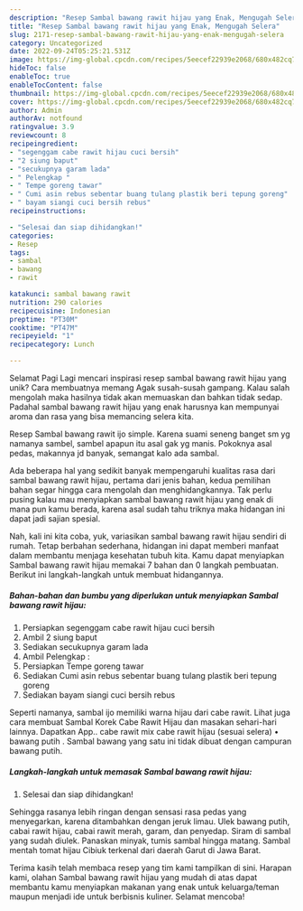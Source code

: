 ```yaml
---
description: "Resep Sambal bawang rawit hijau yang Enak, Mengugah Selera"
title: "Resep Sambal bawang rawit hijau yang Enak, Mengugah Selera"
slug: 2171-resep-sambal-bawang-rawit-hijau-yang-enak-mengugah-selera
category: Uncategorized
date: 2022-09-24T05:25:21.531Z
image: https://img-global.cpcdn.com/recipes/5eecef22939e2068/680x482cq70/sambal-bawang-rawit-hijau-foto-resep-utama.jpg
hideToc: false
enableToc: true
enableTocContent: false
thumbnail: https://img-global.cpcdn.com/recipes/5eecef22939e2068/680x482cq70/sambal-bawang-rawit-hijau-foto-resep-utama.jpg
cover: https://img-global.cpcdn.com/recipes/5eecef22939e2068/680x482cq70/sambal-bawang-rawit-hijau-foto-resep-utama.jpg
author: Admin
authorAv: notfound
ratingvalue: 3.9
reviewcount: 8
recipeingredient:
- "segenggam cabe rawit hijau cuci bersih"
- "2 siung baput"
- "secukupnya garam lada"
- " Pelengkap "
- " Tempe goreng tawar"
- " Cumi asin rebus sebentar buang tulang plastik beri tepung goreng"
- " bayam siangi cuci bersih rebus"
recipeinstructions:

- "Selesai dan siap dihidangkan!"
categories:
- Resep
tags:
- sambal
- bawang
- rawit

katakunci: sambal bawang rawit 
nutrition: 290 calories
recipecuisine: Indonesian
preptime: "PT30M"
cooktime: "PT47M"
recipeyield: "1"
recipecategory: Lunch

---
```



Selamat Pagi Lagi mencari inspirasi resep sambal bawang rawit hijau yang unik? Cara membuatnya memang Agak susah-susah gampang. Kalau salah mengolah maka hasilnya tidak akan memuaskan dan bahkan tidak sedap. Padahal sambal bawang rawit hijau yang enak harusnya kan mempunyai aroma dan rasa yang bisa memancing selera kita.


Resep Sambal bawang rawit ijo simple. Karena suami seneng banget sm yg namanya sambel, sambel apapun itu asal gak yg manis. Pokoknya asal pedas, makannya jd banyak, semangat kalo ada sambal.

Ada beberapa hal yang sedikit banyak mempengaruhi kualitas rasa dari sambal bawang rawit hijau, pertama dari jenis bahan, kedua pemilihan bahan segar hingga cara mengolah dan menghidangkannya. Tak perlu pusing kalau mau menyiapkan sambal bawang rawit hijau yang enak di mana pun kamu berada, karena asal sudah tahu triknya maka hidangan ini dapat jadi sajian spesial.


Nah, kali ini kita coba, yuk, variasikan sambal bawang rawit hijau sendiri di rumah. Tetap berbahan sederhana, hidangan ini dapat memberi manfaat dalam membantu menjaga kesehatan tubuh kita. Kamu dapat menyiapkan Sambal bawang rawit hijau memakai 7 bahan dan 0 langkah pembuatan. Berikut ini langkah-langkah untuk membuat hidangannya.

<!--inarticleads1-->

##### Bahan-bahan dan bumbu yang diperlukan untuk menyiapkan Sambal bawang rawit hijau:

1. Persiapkan segenggam cabe rawit hijau cuci bersih
1. Ambil 2 siung baput
1. Sediakan secukupnya garam lada
1. Ambil  Pelengkap :
1. Persiapkan  Tempe goreng tawar
1. Sediakan  Cumi asin rebus sebentar buang tulang plastik beri tepung goreng
1. Sediakan  bayam siangi cuci bersih rebus


Seperti namanya, sambal ijo memiliki warna hijau dari cabe rawit. Lihat juga cara membuat Sambal Korek Cabe Rawit Hijau dan masakan sehari-hari lainnya. Dapatkan App.. cabe rawit mix cabe rawit hijau (sesuai selera) • bawang putih . Sambal bawang yang satu ini tidak dibuat dengan campuran bawang putih. 

<!--inarticleads2-->

##### Langkah-langkah untuk memasak Sambal bawang rawit hijau:


1. Selesai dan siap dihidangkan!

Sehingga rasanya lebih ringan dengan sensasi rasa pedas yang menyegarkan, karena ditambahkan dengan jeruk limau. Ulek bawang putih, cabai rawit hijau, cabai rawit merah, garam, dan penyedap. Siram di sambal yang sudah diulek. Panaskan minyak, tumis sambal hingga matang. Sambal mentah tomat hijau Cibiuk terkenal dari daerah Garut di Jawa Barat. 

Terima kasih telah membaca resep yang tim kami tampilkan di sini. Harapan kami, olahan Sambal bawang rawit hijau yang mudah di atas dapat membantu kamu menyiapkan makanan yang enak untuk keluarga/teman maupun menjadi ide untuk berbisnis kuliner. Selamat mencoba!
